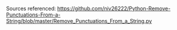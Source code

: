Sources referenced:
https://github.com/niv26222/Python-Remove-Punctuations-From-a-String/blob/master/Remove_Punctuations_From_a_String.py
